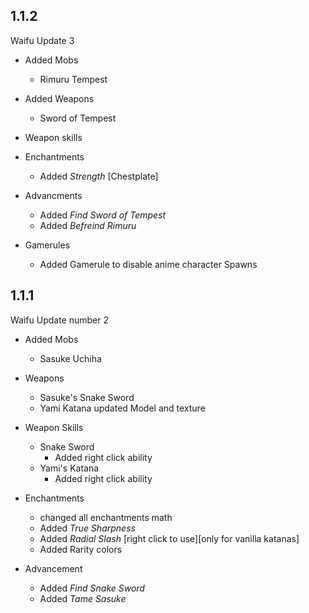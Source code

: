 ## 1.1.2
Waifu Update 3

* Added Mobs
	* Rimuru Tempest

* Added Weapons
	* Sword of Tempest

* Weapon skills

* Enchantments
	* Added *Strength* [Chestplate]
	
* Advancments
	* Added *Find Sword of Tempest*
	* Added *Befreind Rimuru*

* Gamerules
	* Added Gamerule to disable anime character Spawns


## 1.1.1
Waifu Update number 2
	
* Added Mobs
	* Sasuke Uchiha

* Weapons
	* Sasuke's Snake Sword
	* Yami Katana updated Model and texture

* Weapon Skills
	* Snake Sword
		* Added right click ability
	* Yami's Katana
		* Added right click ability

* Enchantments
	* changed all enchantments math
	* Added *True Sharpness* 
	* Added *Radial Slash* [right click to use][only for vanilla katanas]
	* Added Rarity colors

* Advancement
	* Added *Find Snake Sword*
	* Added *Tame Sasuke*
	
